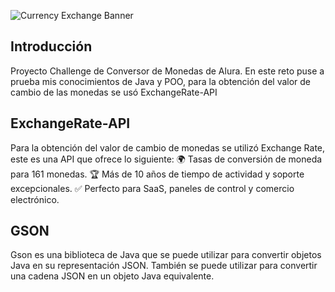 ![Currency Exchange Banner](https://github.com/user-attachments/assets/3395302c-6ce6-4ac7-b323-d021d785b3c9)
## Introducción
Proyecto Challenge de Conversor de Monedas de Alura. En este reto puse a prueba mis conocimientos de Java y POO, para la obtención del valor de cambio de las monedas se usó ExchangeRate-API
## ExchangeRate-API
Para la obtención del valor de cambio de monedas se utilizó Exchange Rate, este es una API que ofrece lo siguiente:
🌍 Tasas de conversión de moneda para 161 monedas.
🏆 Más de 10 años de tiempo de actividad y soporte excepcionales.
✅ Perfecto para SaaS, paneles de control y comercio electrónico.
## GSON
Gson es una biblioteca de Java que se puede utilizar para convertir objetos Java en su representación JSON. También se puede utilizar para convertir una cadena JSON en un objeto Java equivalente.
